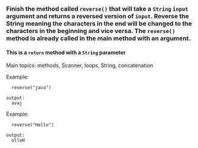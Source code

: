 ### Finish the method called `reverse()` that will take a `String` `input` argument and returns a reversed version of `input`. Reverse the String meaning the characters in the end will be changed to the characters in the beginning and vice versa. The `reverse()` method is already called in the main method with an argument.

#### This is a `return` method with a `String` parameter

Main topics: methods, Scanner, loops, String, concatenation

Example:
```
  reverse("java")

output: 
  avaj
```
Example:
```
  reverse("Hello")

output: 
  olleH
```

